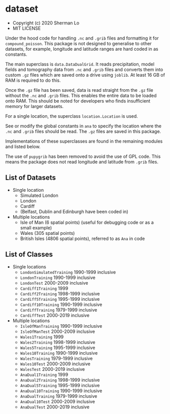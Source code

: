 # dataset
* Copyright (c) 2020 Sherman Lo
* MIT LICENSE

Under the hood code for handling `.nc` and `.grib` files and formatting it for `compound_poisson`. This package is not designed to generalise to other datasets, for example, longitude and latitude ranges are hard coded in as constants.

The main superclass is `data.DataDualGrid`. It reads precipitation, model fields and tomography data from `.nc` and `.grib` files and converts them into custom `.gz` files which are saved onto a drive using `joblib`. At least 16 GB of RAM is required to do this.

Once the `.gz` file has been saved, data is read straight from the `.gz` file without the `.nc` and `.grib` files. This enables the entire data to be loaded onto RAM. This should be noted for developers who finds insufficient memory for larger datasets.

For a single location, the superclass `location.Location` is used.

See or modify the global constants in `ana` to specify the location where the `.nc` and `.grib` files should be read. The `.gz` files are saved in this package.

Implementations of these superclasses are found in the remaining modules and listed below.

The use of `pupygrib` has been removed to avoid the use of GPL code. This means the package does not read longitude and latitude from `.grib` files.

## List of Datasets

* Single location
    * Simulated London
    * London
    * Cardiff
    * (Belfast, Dublin and Edinburgh have been coded in)
* Multiple locations
    * Isle of Man (6 spatial points) (useful for debugging code or as a small example)
    * Wales (305 spatial points)
    * British Isles (4806 spatial points), referred to as `Ana` in code

## List of Classes

* Single locations
    * `LondonSimulatedTraining` 1990-1999 inclusive
    * `LondonTraining` 1990-1999 inclusive
    * `LondonTest` 2000-2009 inclusive
    * `Cardiff1Training` 1999
    * `Cardiff2Training` 1998-1999 inclusive
    * `Cardiff5Training` 1995-1999 inclusive
    * `Cardiff10Training` 1990-1999 inclusive
    * `CardiffTraining` 1979-1999 inclusive
    * `CardiffTest` 2000-2019 inclusive
* Multiple locations
    * `IsleOfManTraining` 1990-1999 inclusive
    * `IsleOfManTest` 2000-2009 inclusive
    * `Wales1Training` 1999
    * `Wales2Training` 1998-1999 inclusive
    * `Wales5Training` 1995-1999 inclusive
    * `Wales10Training` 1990-1999 inclusive
    * `WalesTraining` 1979-1999 inclusive
    * `Wales10Test` 2000-2009 inclusive
    * `WalesTest` 2000-2019 inclusive
    * `AnaDual1Training` 1999
    * `AnaDual2Training` 1998-1999 inclusive
    * `AnaDual5Training` 1995-1999 inclusive
    * `AnaDual10Training` 1990-1999 inclusive
    * `AnaDualTraining` 1979-1999 inclusive
    * `AnaDual10Test` 2000-2009 inclusive
    * `AnaDualTest` 2000-2019 inclusive

